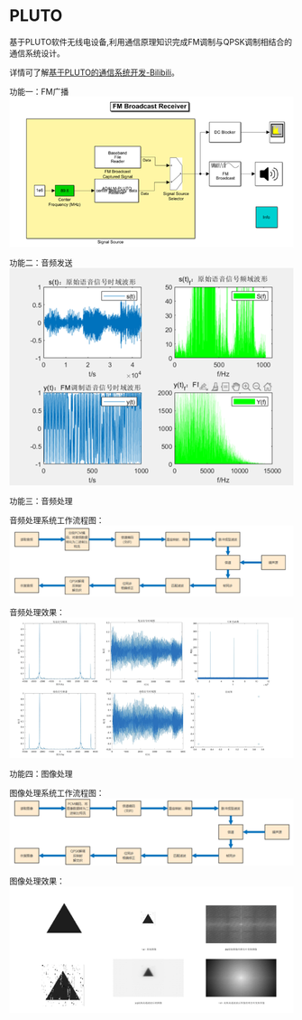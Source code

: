 # PLUTO
基于PLUTO软件无线电设备,利用通信原理知识完成FM调制与QPSK调制相结合的通信系统设计。

详情可了解<a href='https://www.bilibili.com/video/BV12G4y1m7mY/?spm_id_from=333.999.0.0&vd_source=a24c565b3a8dffe05e6d6502dbb5f36a'>基于PLUTO的通信系统开发-Bilibili</a>。

功能一：FM广播
![image](https://github.com/Vector-Jason/PLUTO/blob/main/%E6%88%90%E6%9E%9C%E5%B1%95%E7%A4%BA/FM%E5%B9%BF%E6%92%AD.png)

功能二：音频发送
![image](https://github.com/Vector-Jason/PLUTO/blob/main/%E6%88%90%E6%9E%9C%E5%B1%95%E7%A4%BA/%E9%9F%B3%E9%A2%91%E5%8F%91%E9%80%81%E5%99%A8.png)

功能三：音频处理

音频处理系统工作流程图：
![image](https://github.com/Vector-Jason/PLUTO/blob/main/%E6%88%90%E6%9E%9C%E5%B1%95%E7%A4%BA/%E9%9F%B3%E9%A2%91%E5%A4%84%E7%90%86%E7%B3%BB%E7%BB%9F.png)

音频处理效果：
![image](https://github.com/Vector-Jason/PLUTO/blob/main/%E6%88%90%E6%9E%9C%E5%B1%95%E7%A4%BA/%E9%9F%B3%E9%A2%91%E5%A4%84%E7%90%86%E7%BB%93%E6%9E%9C%E5%9B%BE.png)

功能四：图像处理

图像处理系统工作流程图：
![image](https://github.com/Vector-Jason/PLUTO/blob/main/%E6%88%90%E6%9E%9C%E5%B1%95%E7%A4%BA/%E5%9B%BE%E5%83%8F%E5%A4%84%E7%90%86%E7%B3%BB%E7%BB%9F.png)

图像处理效果：
![image](https://github.com/Vector-Jason/PLUTO/blob/main/%E6%88%90%E6%9E%9C%E5%B1%95%E7%A4%BA/%E5%9B%BE%E5%83%8F%E5%A4%84%E7%90%86%E7%BB%93%E6%9E%9C%E5%9B%BE.png)

